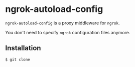 # ngrok-autoload-config

`ngrok-autoload-config` is a proxy middleware for `ngrok`.

You don't need to specify `ngrok` configuration files anymore.

## Installation

```
$ git clone
